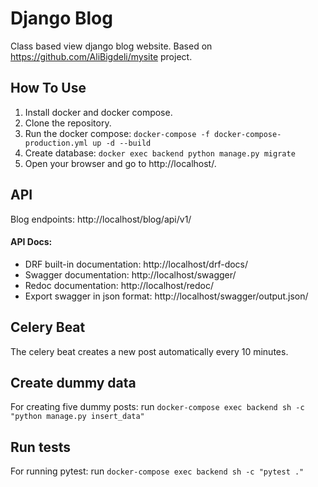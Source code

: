 # Django Blog
Class based view django blog website.
Based on https://github.com/AliBigdeli/mysite project.

## How To Use
1. Install docker and docker compose.
2. Clone the repository.
3. Run the docker compose: `docker-compose -f docker-compose-production.yml up -d --build` 
4. Create database: `docker exec backend python manage.py migrate`
5. Open your browser and go to http://localhost/.

## API
Blog endpoints: http://localhost/blog/api/v1/

#### API Docs:
- DRF built-in documentation: http://localhost/drf-docs/
- Swagger documentation: http://localhost/swagger/
- Redoc documentation: http://localhost/redoc/
- Export swagger in json format: http://localhost/swagger/output.json/

## Celery Beat
The celery beat creates a new post automatically every 10 minutes.

## Create dummy data
For creating five dummy posts:
run `docker-compose exec backend sh -c "python manage.py insert_data"`

## Run tests
For running pytest:
run `docker-compose exec backend sh -c "pytest ."`
